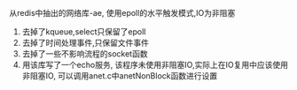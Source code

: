 从redis中抽出的网络库-ae, 使用epoll的水平触发模式,IO为非阻塞
1. 去掉了kqueue,select只保留了epoll
2. 去掉了时间处理事件,只保留文件事件
3. 去掉了一些不影响流程的socket函数
4. 用该库写了一个echo服务, 该程序未使用非阻塞IO,实际上在IO复用中应该使用非阻塞IO, 可以调用anet.c中anetNonBlock函数进行设置
